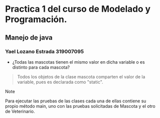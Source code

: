 
# Practica 1 del curso de Modelado y Programación.
## Manejo de java
### Yael Lozano Estrada 319007095

- ¿Todas las mascotas tienen el mismo valor en dicha variable o es distinto para cada mascota?
> Todos los objetos de la clase mascota comparten el valor de la variable, pues es declarada como "static".

> [!NOTE]
> Para ejecutar las pruebas de las clases cada una de ellas contiene su propio método main, uno con las pruebas solicitadas de Mascota y el otro de Veterinario. 
